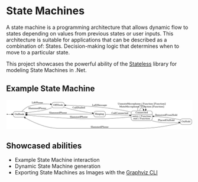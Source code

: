 # State Machines

A state machine is a programming architecture that allows dynamic flow to states depending on values from previous states or user inputs. This architecture is suitable for applications that can be described as a combination of: States. Decision-making logic that determines when to move to a particular state.

This project showcases the powerful ability of the [Stateless](https://github.com/dotnet-state-machine/stateless) library for modeling State Machines in .Net.

## Example State Machine

![Phone Call State Machine Example](./docs/PhoneCallExample.png "Phone Call State Machine Example")

## Showcased abilities

* Example State Machine interaction
* Dynamic State Machine generation
* Exporting State Machines as Images with the [Graphviz CLI](https://graphviz.org/)

